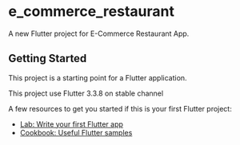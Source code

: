 # e_commerce_restaurant

A new Flutter project for E-Commerce Restaurant App.

## Getting Started

This project is a starting point for a Flutter application.

This project use Flutter 3.3.8 on stable channel

A few resources to get you started if this is your first Flutter project:

- [Lab: Write your first Flutter app](https://docs.flutter.dev/get-started/codelab)
- [Cookbook: Useful Flutter samples](https://docs.flutter.dev/cookbook)


